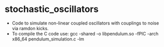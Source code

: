 # stochastic_oscillators

- Code to simulate non-linear coupled oscillators with couplings to noise via ramdon kicks.
- To compile the C code use: gcc -shared -o libpendulum.so -fPIC -arch x86_64 pendulum_simulation.c -lm
